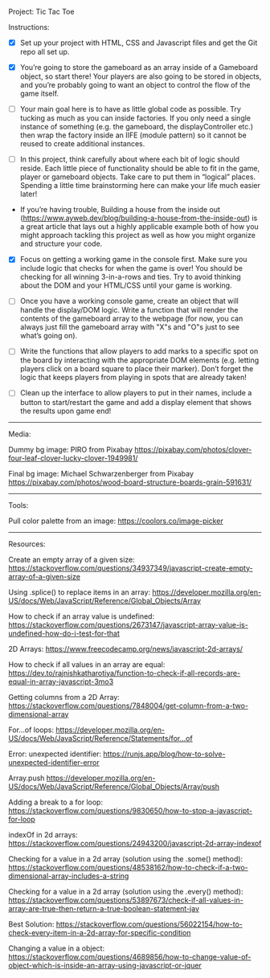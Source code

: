 Project: Tic Tac Toe

Instructions:

- [x] Set up your project with HTML, CSS and Javascript files and get the Git repo all set up.

- [x] You’re going to store the gameboard as an array inside of a Gameboard object, so start there! Your players are also going to be stored in objects, and you’re probably going to want an object to control the flow of the game itself.

- [ ] Your main goal here is to have as little global code as possible. Try tucking as much as you can inside factories. If you only need a single instance of something (e.g. the gameboard, the displayController etc.) then wrap the factory inside an IIFE (module pattern) so it cannot be reused to create additional instances.

- [ ] In this project, think carefully about where each bit of logic should reside. Each little piece of functionality should be able to fit in the game, player or gameboard objects. Take care to put them in “logical” places. Spending a little time brainstorming here can make your life much easier later!

- If you’re having trouble, Building a house from the inside out (https://www.ayweb.dev/blog/building-a-house-from-the-inside-out) is a great article that lays out a highly applicable example both of how you might approach tackling this project as well as how you might organize and structure your code.

- [x] Focus on getting a working game in the console first. Make sure you include logic that checks for when the game is over! You should be checking for all winning 3-in-a-rows and ties. Try to avoid thinking about the DOM and your HTML/CSS until your game is working.

- [ ] Once you have a working console game, create an object that will handle the display/DOM logic. Write a function that will render the contents of the gameboard array to the webpage (for now, you can always just fill the gameboard array with "X"s and "O"s just to see what’s going on).

- [ ] Write the functions that allow players to add marks to a specific spot on the board by interacting with the appropriate DOM elements (e.g. letting players click on a board square to place their marker). Don’t forget the logic that keeps players from playing in spots that are already taken!

- [ ] Clean up the interface to allow players to put in their names, include a button to start/restart the game and add a display element that shows the results upon game end!

_____________________________________________


Media:

Dummy bg image: PIRO from Pixabay
https://pixabay.com/photos/clover-four-leaf-clover-lucky-clover-1949981/

Final bg image: Michael Schwarzenberger from Pixabay
https://pixabay.com/photos/wood-board-structure-boards-grain-591631/



____________________________________________


Tools:

Pull color palette from an image: https://coolors.co/image-picker

____________________________________________


Resources:

Create an empty array of a given size:
https://stackoverflow.com/questions/34937349/javascript-create-empty-array-of-a-given-size

Using .splice() to replace items in an array:
https://developer.mozilla.org/en-US/docs/Web/JavaScript/Reference/Global_Objects/Array

How to check if an array value is undefined:
https://stackoverflow.com/questions/2673147/javascript-array-value-is-undefined-how-do-i-test-for-that

2D Arrays:
https://www.freecodecamp.org/news/javascript-2d-arrays/

How to check if all values in an array are equal:
https://dev.to/rajnishkatharotiya/function-to-check-if-all-records-are-equal-in-array-javascript-3mo3

Getting columns from a 2D Array:
https://stackoverflow.com/questions/7848004/get-column-from-a-two-dimensional-array

For...of loops:
https://developer.mozilla.org/en-US/docs/Web/JavaScript/Reference/Statements/for...of

Error: unexpected identifier:
https://runjs.app/blog/how-to-solve-unexpected-identifier-error

Array.push
https://developer.mozilla.org/en-US/docs/Web/JavaScript/Reference/Global_Objects/Array/push

Adding a break to a for loop:
https://stackoverflow.com/questions/9830650/how-to-stop-a-javascript-for-loop

indexOf in 2d arrays:
https://stackoverflow.com/questions/24943200/javascript-2d-array-indexof

Checking for a value in a 2d array (solution using the .some() method):
https://stackoverflow.com/questions/48538162/how-to-check-if-a-two-dimensional-array-includes-a-string

Checking for a value in a 2d array (solution using the .every() method):
https://stackoverflow.com/questions/53897673/check-if-all-values-in-array-are-true-then-return-a-true-boolean-statement-jav

Best Solution:
https://stackoverflow.com/questions/56022154/how-to-check-every-item-in-a-2d-array-for-specific-condition

Changing a value in a object:
https://stackoverflow.com/questions/4689856/how-to-change-value-of-object-which-is-inside-an-array-using-javascript-or-jquer